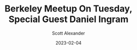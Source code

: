 ---
layout: podcast
title: "Berkeley Meetup On Tuesday, Special Guest Daniel Ingram"
author: Scott Alexander
description: https://astralcodexten.substack.com/p/berkeley-meetup-on-tuesday-special
date: 2023-02-04
length: 217579
duration: 54
guid: berkeley-meetup-on-tuesday-special
---